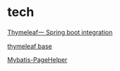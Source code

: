 # tech
[Thymeleaf一 Spring boot integration](https://blog.csdn.net/hry2015/article/details/71374591)

[thymeleaf base](https://www.cnblogs.com/vinphy/p/4674247.html)

[Mybatis-PageHelper](https://github.com/pagehelper/Mybatis-PageHelper)